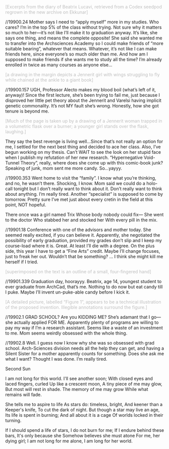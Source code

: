 <font color="#BFBFBF">[Excerpts from the diary of Beatrix Lucavi, retrieved from a Codex seedpod regrown in the new archive on Ekkunar]</font>

//19900.24
Mother says I need to “apply myself” more in my studies. Who cares? I’m in the top 5% of the class without trying. Not sure why it matters so much to her—it’s not like I’ll make it to graduation anyway.
It’s like, she says one thing, and means the complete opposite!
She said she wanted me to transfer into the Archsciences Academy so I could make friends of “more suitable bearing”, whatever that means. Whatever, it’s not like I can make friends here, since everyone’s so much older than me.
And how am I supposed to make friends if she wants me to study all the time? I’m already enrolled in twice as many courses as anyone else…

<font color="#BFBFBF">[a drawing in the margin depicts a Jennerit girl with wings struggling to fly while chained at the ankle to a giant book]</font>

//19900.157
UGH, Professor Alecto makes my blood boil (what’s left of it, anyway)! Since the first lecture, she’s been trying to fail me, just because I disproved her little pet theory about the Jennerit and Varelsi having implicit genetic commonality. It’s not MY fault she’s wrong. Honestly, how she got tenure is beyond me.

<font color="#BFBFBF">[Much of the page is taken up by a drawing of a Jennerit woman trapped in a volumetric flask over a burner; a younger girl stands over the flask, laughing.]</font>

They say the best revenge is living well…Since that’s not really an option for me, I settled for the next best thing and decided to ace her class.
Also, I’ve begun working on my thesis.
Can’t WAIT to see the look on her stupid face when I publish my refutation of her new research. “Hypernegative Void-Tunnel Theory”, really, where does she come up with this comic-book junk?
Speaking of junk, mom sent me more candy. So…yayyy.

//19900.353
Went home to visit the “family”. I know what you’re thinking, and no, he wasn’t there. Shocking, I know.
Mom said we could do a holo-call tonight but I don’t really want to think about it. Don’t really want to think about anything.
I’m really tired.
Another “specialist” is supposed to come by tomorrow. Pretty sure I’ve met just about every cretin in the field at this point, NOT hopeful.

There once was a girl named Trix
Whose body nobody could fix—
She went to the doctor
Who stabbed her and stocked her
With every pill in the mix.

//19901.18
Conference with one of the advisors and mother today. She seemed really excited, if you can believe it.
Apparently, she negotiated the possibility of early graduation, provided my grades don’t slip and I keep my course-load where it is.
Great. At least I’ll die with a degree.
On the plus side, this year I have to get a “Fine Arts” credit. Maybe I’ll change focuses, just to freak her out.
Wouldn’t that be something?
…
I think she might kill me herself if I tried.

<font color="#BFBFBF">[superimposed on the text is an outline of a small, four-fingered hand]</font>

//19901.339
Graduation day, hoorayyy.
Beatrix, age 14, youngest student to ever graduate from ArchCad, that’s me.
Nothing to do now but eat candy till I puke.
Maybe I’ll invent un-puke-able candy before I kick it.

<font color="#BFBFBF">[A detailed picture, labelled “Figure 1”, appears to be a technical illustration of the proposed invention. Illegible annotations surround the figure.]</font>

//19902.1
GRAD SCHOOL?
Are you KIDDING ME?
She’s adamant that I go—she actually applied FOR ME.
Apparently plenty of programs are willing to pay my way if I’m a research assistant. Seems like a waste of an investment to me.
Mom seems weirdly obsessed with the whole thing.

//19902.8
Well.
I guess now I know why she was so obsessed with grad school.
Arch-Sciences division needs all the help they can get, and having a Silent Sister for a mother apparently counts for something.
Does she ask me what I want?
Thought I was done.
I’m really tired.

Second Sun

I am not long for this world.
I'll see another soon;
With closed eyes and laced fingers, curled
Up like a crescent moon,
A tiny piece of me may glow,
But most will rest in shade.
The memory of me may grow
While what remains will fade.

She tells me to aspire to life
As stars do: timeless, bright,
And keener than a Keeper's knife,
To cut the dark of night.
But though a star may live an age,
Its life is spent in burning;
And all about it is a cage
Of worlds locked in their turning.

If I should spend a life of stars,
I do not burn for me;
If I endure behind these bars,
It's only because she
Somehow believes she must atone
For me, her dying girl;
I am not long for me alone,
I am long for her world.